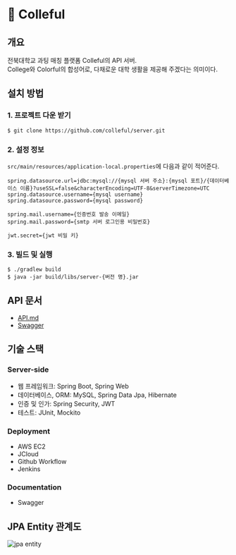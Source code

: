 # 🌈 Colleful

## 개요

전북대학교 과팅 매칭 플랫폼 Colleful의 API 서버.  
College와 Colorful의 합성어로, 다채로운 대학 생활을 제공해 주겠다는 의미이다.

## 설치 방법

### 1. 프로젝트 다운 받기

```
$ git clone https://github.com/colleful/server.git
```

### 2. 설정 정보

`src/main/resources/application-local.properties`에 다음과 같이 적어준다.

```
spring.datasource.url=jdbc:mysql://{mysql 서버 주소}:{mysql 포트}/{데이터베이스 이름}?useSSL=false&characterEncoding=UTF-8&serverTimezone=UTC
spring.datasource.username={mysql username}
spring.datasource.password={mysql password}

spring.mail.username={인증번호 발송 이메일}
spring.mail.password={smtp 서버 로그인용 비밀번호}

jwt.secret={jwt 비밀 키}
```

### 3. 빌드 및 실행

```
$ ./gradlew build
$ java -jar build/libs/server-{버전 명}.jar
```

## API 문서

* [API.md](/API.md)
* [Swagger](http://203.254.143.247:8080/swagger-ui.html)

## 기술 스택

### Server-side

- 웹 프레임워크: Spring Boot, Spring Web
- 데이터베이스, ORM: MySQL, Spring Data Jpa, Hibernate
- 인증 및 인가: Spring Security, JWT
- 테스트: JUnit, Mockito

### Deployment

- AWS EC2
- JCloud
- Github Workflow
- Jenkins

### Documentation

- Swagger

## JPA Entity 관계도

![jpa entity](https://user-images.githubusercontent.com/55437583/104817272-9fbe7d80-5863-11eb-8ffe-5e2d646694d0.png)
